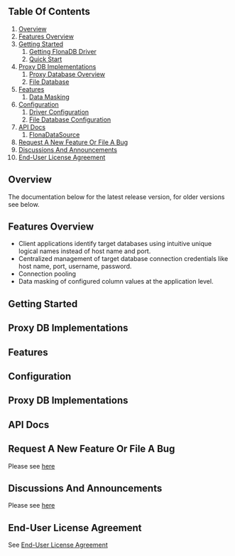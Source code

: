 ## Table Of Contents
1. [Overview](#overview)
2. [Features Overview](#features-overview)
3. [Getting Started](#getting-started)
    1. [Getting FlonaDB Driver](#)
    2. [Quick Start](#)
4. [Proxy DB Implementations](#proxy-db-implementations)
    1. [Proxy Database Overview](#)
    2. [File Database](#)
5. [Features](#features)
   1. [Data Masking](#)
6. [Configuration](#configuration)
    1. [Driver Configuration](#)
    2. [File Database Configuration](#)
7. [API Docs](#api-docs)
    1. [FlonaDataSource](#)
8. [Request A New Feature Or File A Bug](#request-a-new-feature-or-file-a-bug)
9. [Discussions And Announcements](#discussions-and-announcements)
10. [End-User License Agreement](#end-user-license-agreement)

## Overview
The documentation below for the latest release version, for older versions see below.

## Features Overview
- Client applications identify target databases using intuitive unique logical names instead of host name and port.
- Centralized management of target database connection credentials like host name, port, username, password.
- Connection pooling
- Data masking of configured column values at the application level.

## Getting Started

## Proxy DB Implementations

## Features

## Configuration

## Proxy DB Implementations

## API Docs

## Request A New Feature Or File A Bug
Please see [here](https://github.com/flonadb/flonadb/issues)

## Discussions And Announcements
Please see [here](https://github.com/flonadb/flonadb/discussions)

## End-User License Agreement
See [End-User License Agreement](https://amiyul.com/flonadb-eula)
